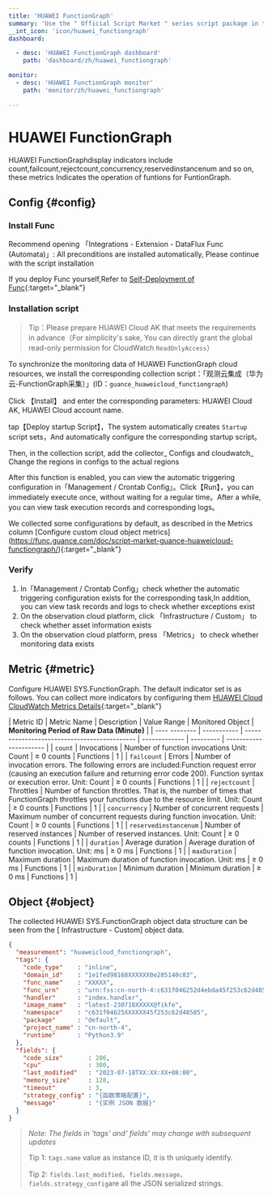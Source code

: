 ```yaml
---
title: 'HUAWEI FunctionGraph'
summary: 'Use the " Official Script Market " series script package in the script market to synchronize data from cloud monitoring cloud assets to the observation cloud.'
__int_icon: 'icon/huawei_functiongraph'
dashboard:

  - desc: 'HUAWEI FunctionGraph dashboard'
    path: 'dashboard/zh/huawei_functiongraph'

monitor:
  - desc: 'HUAWEI FunctionGraph monitor'
    path: 'monitor/zh/huawei_functiongraph'

---
```



<!-- markdownlint-disable MD025 -->
# HUAWEI FunctionGraph
<!-- markdownlint-enable -->

HUAWEI FunctionGraphdisplay indicators include count,failcount,rejectcount,concurrency,reservedinstancenum and so on, these metrics Indicates the operation of funtions for FuntionGraph.

## Config {#config}

### Install Func

Recommend opening 「Integrations - Extension - DataFlux Func (Automata)」: All preconditions are installed automatically, Please continue with the script installation

If you deploy Func yourself,Refer to [Self-Deployment of Func](https://func.guance.com/doc/script-market-guance-integration/){:target="_blank"}



### Installation script

> Tip：Please prepare HUAWEI Cloud AK that meets the requirements in advance（For simplicity's sake, You can directly grant the global read-only permission for CloudWatch `ReadOnlyAccess`）

To synchronize the monitoring data of HUAWEI FunctionGraph cloud resources, we install the corresponding collection script：「观测云集成（华为云-FunctionGraph采集）」(ID：`guance_huaweicloud_functiongraph`)

Click 【Install】 and enter the corresponding parameters: HUAWEI Cloud AK, HUAWEI Cloud account name.

tap【Deploy startup Script】，The system automatically creates `Startup` script sets，And automatically configure the corresponding startup script。

Then, in the collection script, add the collector_ Configs and cloudwatch_ Change the regions in configs to the actual regions

After this function is enabled, you can view the automatic triggering configuration in「Management / Crontab Config」。Click【Run】，you can immediately execute once, without waiting for a regular time。After a while, you can view task execution records and corresponding logs。

We collected some configurations by default, as described in the Metrics column [Configure custom cloud object metrics] (https://func.guance.com/doc/script-market-guance-huaweicloud-functiongraph/){:target="_blank"}



### Verify

1. In「Management / Crontab Config」check whether the automatic triggering configuration exists for the corresponding task,In addition, you can view task records and logs to check whether exceptions exist
2. On the observation cloud platform, click 「Infrastructure / Custom」 to check whether asset information exists
3. On the observation cloud platform, press 「Metrics」 to check whether monitoring data exists

## Metric {#metric}

Configure HUAWEI SYS.FunctionGraph. The default indicator set is as follows. You can collect more indicators by configuring them [HUAWEI Cloud CloudWatch Metrics Details](https://support.huaweicloud.com/intl/en-us/usermanual-functiongraph/functiongraph_01_0213.html){:target="_blank"}

| Metric ID        | Metric Name     | Description                                      | Value Range      | Monitored Object   | **Monitoring Period of Raw Data (Minute)** |
| ---- -------- | ----------- | -------------------------------------------- | ------------- | --------- | ---------------------- |
| `count`        | Invocations      | Number of function invocations Unit: Count           | ≥ 0 counts   | Functions       | 1                   |
| `failcount`    | Errors      | Number of invocation errors. The following errors are included:Function request error (causing an execution failure and returning error code 200). Function syntax or execution error. Unit: Count          | ≥ 0 counts   | Functions       | 1               |
| `rejectcount`        | Throttles      | Number of function throttles. That is, the number of times that FunctionGraph throttles your functions due to the resource limit. Unit: Count   | ≥ 0 counts   | Functions       | 1                  |
| `concurrency`        | Number of concurrent requests      | Maximum number of concurrent requests during function invocation. Unit: Count           | ≥ 0 counts   | Functions       | 1                |
| `reservedinstancenum`        | Number of reserved instances      | Number of reserved instances. Unit: Count           | ≥ 0 counts   | Functions       | 1                |
| `duration`        | Average duration      | Average duration of function invocation. Unit: ms          | ≥ 0 ms   | Functions       | 1                   |
| `maxDuration`        | Maximum duration      | Maximum duration of function invocation. Unit: ms          | ≥ 0 ms   | Functions       | 1                  |
| `minDuration`        | Minimum duration      | Minimum duration           | ≥ 0 ms   | Functions       | 1                   |

## Object {#object}

The collected HUAWEI SYS.FunctionGraph object data structure can be seen from the [ Infrastructure - Custom]  object data.

``` json
{
  "measurement": "huaweicloud_functiongraph",
  "tags": {
    "code_type"    : "inline",
    "domain_id"    : "1e1fed98168XXXXXX0e285140c83",
    "func_name"    : "XXXXX",
    "func_urn"     : "urn:fss:cn-north-4:c631f046252d4ebda45f253c62d48585:function:default:Helloworld2",
    "handler"      : "index.handler",
    "image_name"   : "latest-230718XXXXX@fikfe",
    "namespace"    : "c631f04625XXXXXX45f253c62d48585",
    "package"      : "default",
    "project_name" : "cn-north-4",
    "runtime"      : "Python3.9"
  },
  "fields": {
    "code_size"       : 286,
    "cpu"             : 300,
    "last_modified"   : "2023-07-18TXX:XX:XX+08:00",
    "memory_size"     : 128,
    "timeout"         : 3,
    "strategy_config" : "{函数策略配置}",
    "message"         : "{实例 JSON 数据}"
  }
}

```


> *Note: The fields in 'tags' and' fields' may change with subsequent updates*
>
> Tip 1: `tags.name` value as instance ID, it is th uniquely identify.
>
> Tip 2: `fields.last_modified`、`fields.message`、`fields.strategy_config`are all the JSON serialized strings.

